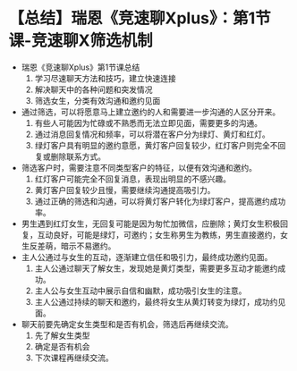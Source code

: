 # 【总结】瑞恩《竞速聊Xplus》：第1节课-竞速聊X筛选机制

-   瑞恩《竞速聊Xplus》第1节课总结
    1.  学习尽速聊天方法和技巧，建立快速连接
    2.  解决聊天中的各种问题和突发情况
    3.  筛选女生，分类有效沟通和邀约见面
-   通过筛选，可以将愿意马上建立邀约的人和需要进一步沟通的人区分开来。
    1.  有些人可能因为忙碌或不熟悉而无法立即见面，需要更多的沟通。
    2.  通过消息回复情况和频率，可以将潜在客户分为绿灯、黄灯和红灯。
    3.  绿灯客户具有明显的邀约意愿，黄灯客户回复较少，红灯客户则完全不回复或删除联系方式。
-   筛选客户时，需要注意不同类型客户的特征，以便有效沟通和邀约。
    1.  红灯客户可能完全不回复消息，表现出明显的不感兴趣。
    2.  黄灯客户回复较少且慢，需要继续沟通提高吸引力。
    3.  通过正确的筛选和沟通，可以将黄灯客户转化为绿灯客户，提高邀约成功率。
-   男生遇到红灯女生，无回复可能是因为匆忙加微信，应删除；黄灯女生积极回复，互动良好，可能是绿灯，可邀约；女生称男生为教练，男生直接邀约，女生反差萌，暗示不易邀约。
-   主人公通过与女生的互动，逐渐建立信任和吸引力，最终成功邀约见面。
    1.  主人公通过聊天了解女生，发现她是黄灯类型，需要更多互动才能邀约成功。
    2.  主人公与女生互动中展示自信和幽默，成功吸引女生的注意。
    3.  主人公通过持续的聊天和邀约，最终将女生从黄灯转变为绿灯，成功约见面。
-   聊天前要先确定女生类型和是否有机会，筛选后再继续交流。
    1.  先了解女生类型
    2.  确定是否有机会
    3.  下次课程再继续交流。
